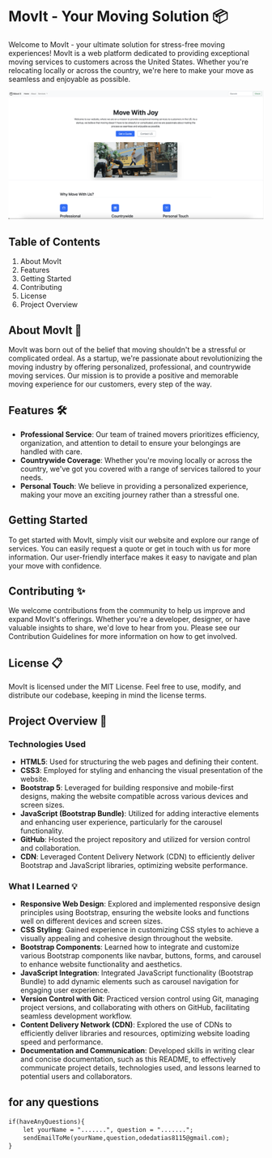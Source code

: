 # MovIt - Your Moving Solution 📦

Welcome to MovIt - your ultimate solution for stress-free moving experiences! MovIt is a web platform dedicated to providing exceptional moving services to customers across the United States. Whether you're relocating locally or across the country, we're here to make your move as seamless and enjoyable as possible.

![mvoit](movit.png)

## Table of Contents 
1. About MovIt
2. Features
3. Getting Started
4. Contributing
5. License
6. Project Overview

## About MovIt 💬
MovIt was born out of the belief that moving shouldn't be a stressful or complicated ordeal. As a startup, we're passionate about revolutionizing the moving industry by offering personalized, professional, and countrywide moving services. Our mission is to provide a positive and memorable moving experience for our customers, every step of the way.

## Features 🛠️
- **Professional Service**: Our team of trained movers prioritizes efficiency, organization, and attention to detail to ensure your belongings are handled with care.
- **Countrywide Coverage**: Whether you're moving locally or across the country, we've got you covered with a range of services tailored to your needs.
- **Personal Touch**: We believe in providing a personalized experience, making your move an exciting journey rather than a stressful one.

## Getting Started
To get started with MovIt, simply visit our website and explore our range of services. You can easily request a quote or get in touch with us for more information. Our user-friendly interface makes it easy to navigate and plan your move with confidence.

## Contributing ✨
We welcome contributions from the community to help us improve and expand MovIt's offerings. Whether you're a developer, designer, or have valuable insights to share, we'd love to hear from you. Please see our Contribution Guidelines for more information on how to get involved.

## License 📋
MovIt is licensed under the MIT License. Feel free to use, modify, and distribute our codebase, keeping in mind the license terms.

## Project Overview 🧐
### Technologies Used
- **HTML5**: Used for structuring the web pages and defining their content.
- **CSS3**: Employed for styling and enhancing the visual presentation of the website.
- **Bootstrap 5**: Leveraged for building responsive and mobile-first designs, making the website compatible across various devices and screen sizes.
- **JavaScript (Bootstrap Bundle)**: Utilized for adding interactive elements and enhancing user experience, particularly for the carousel functionality.
- **GitHub**: Hosted the project repository and utilized for version control and collaboration.
- **CDN**: Leveraged Content Delivery Network (CDN) to efficiently deliver Bootstrap and JavaScript libraries, optimizing website performance.

### What I Learned 💡
- **Responsive Web Design**: Explored and implemented responsive design principles using Bootstrap, ensuring the website looks and functions well on different devices and screen sizes.
- **CSS Styling**: Gained experience in customizing CSS styles to achieve a visually appealing and cohesive design throughout the website.
- **Bootstrap Components**: Learned how to integrate and customize various Bootstrap components like navbar, buttons, forms, and carousel to enhance website functionality and aesthetics.
- **JavaScript Integration**: Integrated JavaScript functionality (Bootstrap Bundle) to add dynamic elements such as carousel navigation for engaging user experience.
- **Version Control with Git**: Practiced version control using Git, managing project versions, and collaborating with others on GitHub, facilitating seamless development workflow.
- **Content Delivery Network (CDN)**: Explored the use of CDNs to efficiently deliver libraries and resources, optimizing website loading speed and performance.
- **Documentation and Communication**: Developed skills in writing clear and concise documentation, such as this README, to effectively communicate project details, technologies used, and lessons learned to potential users and collaborators.

## for any questions

```
if(haveAnyQuestions){
    let yourName = ".......", question = ".......";
    sendEmailToMe(yourName,question,odedatias8115@gmail.com);
}
```

